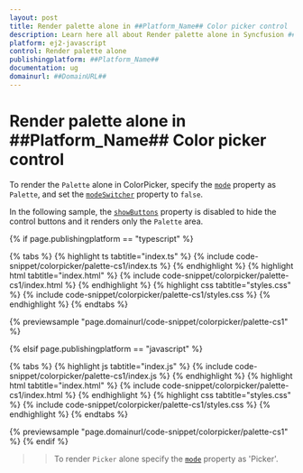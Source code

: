 ```yaml
---
layout: post
title: Render palette alone in ##Platform_Name## Color picker control | Syncfusion
description: Learn here all about Render palette alone in Syncfusion ##Platform_Name## Color picker control of Syncfusion Essential JS 2 and more.
platform: ej2-javascript
control: Render palette alone 
publishingplatform: ##Platform_Name##
documentation: ug
domainurl: ##DomainURL##
---
```


# Render palette alone in ##Platform_Name## Color picker control

To render the `Palette` alone in ColorPicker, specify the [`mode`](../../api/color-picker/#mode) property as `Palette`, and set the [`modeSwitcher`](../../api/color-picker/#modeswitcher) property to `false`.

In the following sample, the [`showButtons`](../../api/color-picker/#showbuttons) property is disabled to hide the control buttons and it renders only the `Palette` area.

{% if page.publishingplatform == "typescript" %}

 {% tabs %}
{% highlight ts tabtitle="index.ts" %}
{% include code-snippet/colorpicker/palette-cs1/index.ts %}
{% endhighlight %}
{% highlight html tabtitle="index.html" %}
{% include code-snippet/colorpicker/palette-cs1/index.html %}
{% endhighlight %}
{% highlight css tabtitle="styles.css" %}
{% include code-snippet/colorpicker/palette-cs1/styles.css %}
{% endhighlight %}
{% endtabs %}
        
{% previewsample "page.domainurl/code-snippet/colorpicker/palette-cs1" %}

{% elsif page.publishingplatform == "javascript" %}

{% tabs %}
{% highlight js tabtitle="index.js" %}
{% include code-snippet/colorpicker/palette-cs1/index.js %}
{% endhighlight %}
{% highlight html tabtitle="index.html" %}
{% include code-snippet/colorpicker/palette-cs1/index.html %}
{% endhighlight %}
{% highlight css tabtitle="styles.css" %}
{% include code-snippet/colorpicker/palette-cs1/styles.css %}
{% endhighlight %}
{% endtabs %}

{% previewsample "page.domainurl/code-snippet/colorpicker/palette-cs1" %}
{% endif %}

>> To render `Picker` alone specify the [`mode`](../../api/color-picker#mode) property as 'Picker'.